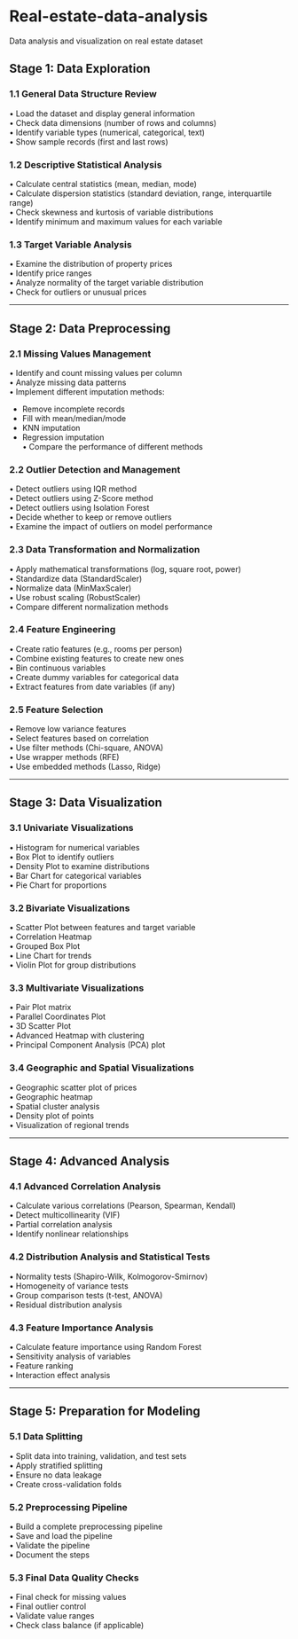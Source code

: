 # Real-estate-data-analysis
Data analysis and visualization on real estate dataset

## Stage 1: Data Exploration

### 1.1 General Data Structure Review
• Load the dataset and display general information  
• Check data dimensions (number of rows and columns)  
• Identify variable types (numerical, categorical, text)  
• Show sample records (first and last rows)  

### 1.2 Descriptive Statistical Analysis
• Calculate central statistics (mean, median, mode)  
• Calculate dispersion statistics (standard deviation, range, interquartile range)  
• Check skewness and kurtosis of variable distributions  
• Identify minimum and maximum values for each variable  

### 1.3 Target Variable Analysis
• Examine the distribution of property prices  
• Identify price ranges  
• Analyze normality of the target variable distribution  
• Check for outliers or unusual prices  

---

## Stage 2: Data Preprocessing

### 2.1 Missing Values Management
• Identify and count missing values per column  
• Analyze missing data patterns  
• Implement different imputation methods:  
  - Remove incomplete records  
  - Fill with mean/median/mode  
  - KNN imputation  
  - Regression imputation  
• Compare the performance of different methods  

### 2.2 Outlier Detection and Management
• Detect outliers using IQR method  
• Detect outliers using Z-Score method  
• Detect outliers using Isolation Forest  
• Decide whether to keep or remove outliers  
• Examine the impact of outliers on model performance  

### 2.3 Data Transformation and Normalization
• Apply mathematical transformations (log, square root, power)  
• Standardize data (StandardScaler)  
• Normalize data (MinMaxScaler)  
• Use robust scaling (RobustScaler)  
• Compare different normalization methods  

### 2.4 Feature Engineering
• Create ratio features (e.g., rooms per person)  
• Combine existing features to create new ones  
• Bin continuous variables  
• Create dummy variables for categorical data  
• Extract features from date variables (if any)  

### 2.5 Feature Selection
• Remove low variance features  
• Select features based on correlation  
• Use filter methods (Chi-square, ANOVA)  
• Use wrapper methods (RFE)  
• Use embedded methods (Lasso, Ridge)  

---

## Stage 3: Data Visualization

### 3.1 Univariate Visualizations
• Histogram for numerical variables  
• Box Plot to identify outliers  
• Density Plot to examine distributions  
• Bar Chart for categorical variables  
• Pie Chart for proportions  

### 3.2 Bivariate Visualizations
• Scatter Plot between features and target variable  
• Correlation Heatmap  
• Grouped Box Plot  
• Line Chart for trends  
• Violin Plot for group distributions  

### 3.3 Multivariate Visualizations
• Pair Plot matrix  
• Parallel Coordinates Plot  
• 3D Scatter Plot  
• Advanced Heatmap with clustering  
• Principal Component Analysis (PCA) plot  

### 3.4 Geographic and Spatial Visualizations
• Geographic scatter plot of prices  
• Geographic heatmap  
• Spatial cluster analysis  
• Density plot of points  
• Visualization of regional trends  

---

## Stage 4: Advanced Analysis

### 4.1 Advanced Correlation Analysis
• Calculate various correlations (Pearson, Spearman, Kendall)  
• Detect multicollinearity (VIF)  
• Partial correlation analysis  
• Identify nonlinear relationships  

### 4.2 Distribution Analysis and Statistical Tests
• Normality tests (Shapiro-Wilk, Kolmogorov-Smirnov)  
• Homogeneity of variance tests  
• Group comparison tests (t-test, ANOVA)  
• Residual distribution analysis  

### 4.3 Feature Importance Analysis
• Calculate feature importance using Random Forest  
• Sensitivity analysis of variables  
• Feature ranking  
• Interaction effect analysis  

---

## Stage 5: Preparation for Modeling

### 5.1 Data Splitting
• Split data into training, validation, and test sets  
• Apply stratified splitting  
• Ensure no data leakage  
• Create cross-validation folds  

### 5.2 Preprocessing Pipeline
• Build a complete preprocessing pipeline  
• Save and load the pipeline  
• Validate the pipeline  
• Document the steps  

### 5.3 Final Data Quality Checks
• Final check for missing values  
• Final outlier control  
• Validate value ranges  
• Check class balance (if applicable)  
